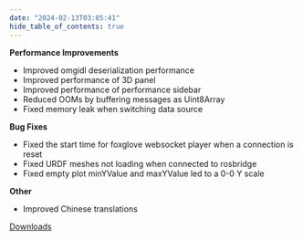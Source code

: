 ```yaml
---
date: "2024-02-13T03:05:41"
hide_table_of_contents: true
---
```

**Performance Improvements**
- Improved omgidl deserialization performance
- Improved performance of 3D panel
- Improved performance of performance sidebar
- Reduced OOMs by buffering messages as Uint8Array
- Fixed memory leak when switching data source

**Bug Fixes**
- Fixed the start time for foxglove websocket player when a connection is reset
- Fixed URDF meshes not loading when connected to rosbridge
- Fixed empty plot minYValue and maxYValue led to a 0-0 Y scale

**Other**
- Improved Chinese translations

[Downloads](https://github.com/foxglove/studio/releases/tag/v1.87.0)
